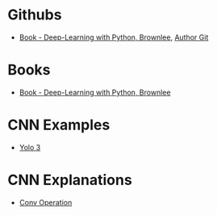 # Githubs

* [Book - Deep-Learning with Python, Brownlee](https://github.com/MaximoDouglas/deep-learning-with-python-brownlee), [Author Git](https://github.com/jbrownlee)

# Books

* [Book - Deep-Learning with Python, Brownlee](https://machinelearningmastery.com/deep-learning-with-python/)


# CNN Examples

* [Yolo 3](https://github.com/jbrownlee/keras-yolo3)

# CNN Explanations

* [Conv Operation](https://towardsdatascience.com/understanding-convolution-neural-networks-the-eli5-way-785330cd1fb7)
